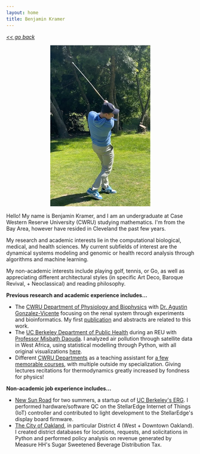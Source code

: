 ```yaml
---
layout: home
title: Benjamin Kramer
---
```

[*<< go back*](index.md)

<p align="center">
  <img width="268" height="430" src="assets/images/golf.jpg">
</p>

Hello! My name is Benjamin Kramer, and I am an undergraduate at Case Western Reserve University (CWRU) studying mathematics. I'm from the Bay Area, however have resided in Cleveland the past few years. 

My research and academic interests lie in the computational biological, medical, and health sciences. My current subfields of interest are the dynamical systems modeling and genomic or health record analysis through algorithms and machine learning.

My non-academic interests include playing golf, tennis, or Go, as well as appreciating different architectural styles (in specific Art Deco, Baroque Revival, + Neoclassical) and reading philosophy. 

**Previous research and academic experience includes...**
- The <a class="about-link" href="https://physiology.case.edu/" target="_blank">CWRU Department of Physiology and Biophysics</a> with <a class="about-link" href="https://publichealth.berkeley.edu/people/misbath-daouda" target="_blank">Dr. Agustin Gonzalez-Vicente</a> focusing on the renal system through experiments and bioinformatics. My first [publication](publications) and abstracts are related to this work.
- The <a class="about-link" href="https://publichealth.berkeley.edu/" target="_blank">UC Berkeley Department of Public Health</a> during an REU with <a class="about-link" href="https://publichealth.berkeley.edu/people/misbath-daouda" target="_blank">Professor Misbath Daouda</a>. I analyzed air pollution through satellite data in West Africa, using statistical modelling through Python, with all original visualizations [here](assets/items/BenjaminKramerBerkeleyPresentation2024.pptx).
- Different <a class="about-link" href="https://case.edu/" target="_blank">CWRU Departments</a> as a teaching assistant for [a few memorable courses](teaching), with multiple outside my specialization. Giving lectures recitations for thermodynamics greatly increased by fondness for physics!


**Non-academic job experience includes...**
- <a class="about-link" href="https://newsunroad.com/" target="_blank">New Sun Road</a> for two summers, a startup out of <a class="about-link" href="https://erg.berkeley.edu/" target="_blank">UC Berkeley's ERG</a>. I performed hardware/software QC on the StellarEdge Internet of Things (IoT) controller and contributed to light development to the StellarEdge's display board firmware.
- <a class="about-link" href="https://www.oaklandca.gov/" target="_blank">The City of Oakland</a>, in particular District 4 (West + Downtown Oakland). I created district databases for locations, requests, and solicitations in Python and performed policy analysis on revenue generated by Measure HH's Sugar Sweetened Beverage Distribution Tax.






